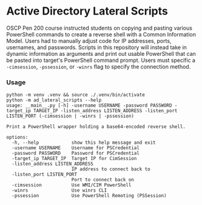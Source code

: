 # Active Directory Lateral Scripts

OSCP Pen 200 course instructed students on copying and pasting various PowerShell commands to create a reverse shell with a Common Information Model.  Users had to manually adjust code for IP addresses, ports, usernames, and passwords.  Scripts in this repository will instead take in dynamic information as arguments and print out usable PowerShell that can be pasted into target's PowerShell command prompt. Users must specific a ```-cimsession```, ```-pssession```, or ```-winrs``` flag to specify the connection method.

### Usage

```
python -m venv .venv && source ./.venv/bin/activate
python -m ad_lateral_scripts --help
usage: __main__.py [-h] -username USERNAME -password PASSWORD -target_ip TARGET_IP -listen_address LISTEN_ADDRESS -listen_port LISTEN_PORT (-cimsession | -winrs | -pssession)

Print a PowerShell wrapper holding a base64-encoded reverse shell.

options:
  -h, --help            show this help message and exit
  -username USERNAME    Username for PSCredential
  -password PASSWORD    Password for PSCredential
  -target_ip TARGET_IP  Target IP for CimSession
  -listen_address LISTEN_ADDRESS
                        IP address to connect back to
  -listen_port LISTEN_PORT
                        Port to connect back on
  -cimsession           Use WMI/CIM PowerShell
  -winrs                Use winrs CLI
  -pssession            Use PowerShell Remoting (PSSession)
```